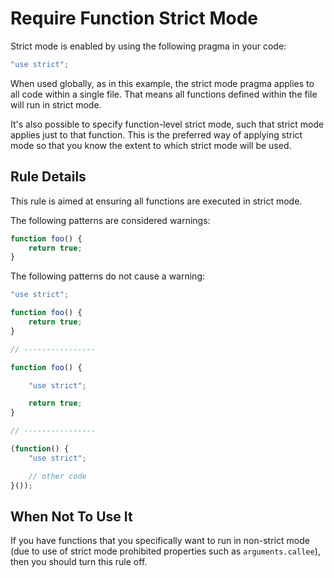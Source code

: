 # Require Function Strict Mode

Strict mode is enabled by using the following pragma in your code:

```js
"use strict";
```

When used globally, as in this example, the strict mode pragma applies to all code within a single file. That means all functions defined within the file will run in strict mode.

It's also possible to specify function-level strict mode, such that strict mode applies just to that function. This is the preferred way of applying strict mode so that you know the extent to which strict mode will be used.

## Rule Details

This rule is aimed at ensuring all functions are executed in strict mode.


The following patterns are considered warnings:

```js
function foo() {
    return true;
}
```

The following patterns do not cause a warning:

```js
"use strict";

function foo() {
	return true;
}

// ----------------

function foo() {

    "use strict";

    return true;
}

// ----------------

(function() {
    "use strict";

    // other code
}());
```

## When Not To Use It

If you have functions that you specifically want to run in non-strict mode (due to use of strict mode prohibited properties such as `arguments.callee`), then you should turn this rule off.
